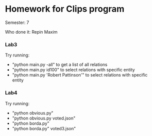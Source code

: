 # Homework for Clips program

Semester: 7

Who done it: Repin Maxim

### Lab3

Try running: 
- \"python main.py -all\" to get a list of all relations
- \"python main.py id100\" to select relations with specific entity
- \"python main.py 'Robert Pattinson'\" to select relations with specific entity

### Lab4

Try running: 
- \"python obvious.py\"
- \"python obvious.py voted.json\"
- \"python borda.py\"
- \"python borda.py\" voted3.json\"

